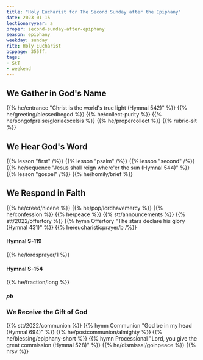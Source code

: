 ```yaml
---
title: "Holy Eucharist for The Second Sunday after the Epiphany"
date: 2023-01-15
lectionaryyear: a
proper: second-sunday-after-epiphany
season: epiphany
weekday: sunday
rite: Holy Eucharist
bcppage: 355ff.
tags:
- StT
- weekend
---
```

## We Gather in God's Name
{{% he/entrance "Christ is the world's true light (Hymnal 542)" %}}
{{% he/greeting/blessedbegod %}}
{{% he/collect-purity %}}
{{% he/songofpraise/gloriaexcelsis %}}
{{% he/propercollect %}}
{{% rubric-sit %}}
## We Hear God's Word
{{% lesson "first" /%}}
{{% lesson "psalm" /%}}
{{% lesson "second" /%}}
{{% he/sequence "Jesus shall reign where'er the sun (Hymnal 544)" %}}
{{% lesson "gospel" /%}}
{{% he/homily/brief %}}
## We Respond in Faith
{{% he/creed/nicene %}}
{{% he/pop/lordhavemercy %}}
{{% he/confession %}}
{{% he/peace %}}
{{% stt/announcements %}}
{{% stt/2022/offertory %}}
{{% hymn Offertory "The stars declare his glory (Hymnal 431)" %}}
{{% he/eucharisticprayer/b /%}}
#### Hymnal S-119
{{% he/lordsprayer/1 %}}
#### Hymnal S-154
{{% he/fraction/long %}}
##### pb
### We Receive the Gift of God
{{% stt/2022/communion %}}
{{% hymn Communion "God be in my head (Hymnal 694)" %}}
{{% he/postcommunion/almighty %}}
{{% he/blessing/epiphany-short %}}
{{% hymn Processional "Lord, you give the great commission (Hymnal 528)" %}}
{{% he/dismissal/goinpeace %}}
{{% nrsv %}}

